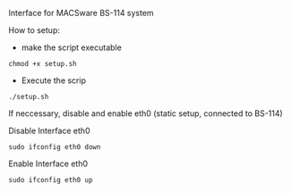 Interface for MACSware BS-114 system

How to setup:
- make the script executable
```
chmod +x setup.sh
```
- Execute the scrip
```
./setup.sh
```

If neccessary, disable and enable eth0 (static setup, connected to BS-114)

Disable Interface eth0
```
sudo ifconfig eth0 down
```
Enable Interface eth0
```
sudo ifconfig eth0 up
```
